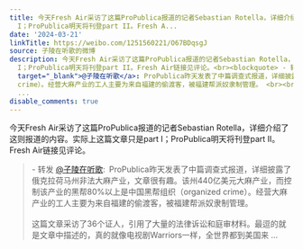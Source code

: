 ```yaml
---
title: 今天Fresh Air采访了这篇ProPublica报道的记者Sebastian Rotella，详细介绍了这则报道的内容。实际上这篇文章只是part
  I；ProPublica明天将刊登part II。Fresh A...
date: '2024-03-21'
linkTitle: https://weibo.com/1251560221/O67BDqsgJ
source: 子陵在听歌的微博
description: 今天Fresh Air采访了这篇ProPublica报道的记者Sebastian Rotella，详细介绍了这则报道的内容。实际上这篇文章只是part
  I；ProPublica明天将刊登part II。Fresh Air链接见评论。<br><blockquote> - 转发 <a href="https://weibo.com/1251560221"
  target="_blank">@子陵在听歌</a>: ProPublica昨天发表了中篇调查式报道，详细披露了俄克拉荷马州非法大麻产业，文章很有趣。该州440亿美元大麻产业，而控制该产业的黑帮80%以上是中国黑帮组织（organized
  crime）。经营大麻产业的工人主要为来自福建的偷渡客，被福建帮派奴隶制管理。 <br><br>这篇文章采访了36个证人，引用了大量的法律诉讼和庭审材料。最逗的就是文章中描述的，真的就像电视剧Warriors一样，全世界都到美国来
  ...
disable_comments: true
---
```

今天Fresh Air采访了这篇ProPublica报道的记者Sebastian Rotella，详细介绍了这则报道的内容。实际上这篇文章只是part I；ProPublica明天将刊登part II。Fresh Air链接见评论。<br><blockquote> - 转发 <a href="https://weibo.com/1251560221" target="_blank">@子陵在听歌</a>: ProPublica昨天发表了中篇调查式报道，详细披露了俄克拉荷马州非法大麻产业，文章很有趣。该州440亿美元大麻产业，而控制该产业的黑帮80%以上是中国黑帮组织（organized crime）。经营大麻产业的工人主要为来自福建的偷渡客，被福建帮派奴隶制管理。 <br><br>这篇文章采访了36个证人，引用了大量的法律诉讼和庭审材料。最逗的就是文章中描述的，真的就像电视剧Warriors一样，全世界都到美国来 ...